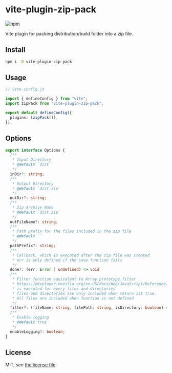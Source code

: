 # vite-plugin-zip-pack
[![npm](https://img.shields.io/npm/v/vite-plugin-zip-pack)](https://www.npmjs.com/package/vite-plugin-zip-pack)

Vite plugin for packing distribution/build folder into a zip file.

## Install

```bash
npm i -D vite-plugin-zip-pack
```

## Usage

```ts
// vite.config.js

import { defineConfig } from "vite";
import zipPack from "vite-plugin-zip-pack";

export default defineConfig({
  plugins: [zipPack()],
});
```

## Options

```ts
export interface Options {
  /**
   * Input Directory
   * @default `dist`
   */
  inDir?: string;
  /**
   * Output Directory
   * @default `dist-zip`
   */
  outDir?: string;
  /**
   * Zip Archive Name
   * @default `dist.zip`
   */
  outFileName?: string;
  /**
   * Path prefix for the files included in the zip file
   * @default ``
   */
  pathPrefix?: string;
  /**
   * Callback, which is executed after the zip file was created
   * err is only defined if the save function fails
   */
  done?: (err: Error | undefined) => void
  /**
   * Filter function equivalent to Array.prototype.filter 
   * https://developer.mozilla.org/en-US/docs/Web/JavaScript/Reference/Global_Objects/Array/filter
   * is executed for every files and directories
   * files and directories are only included when return ist true.
   * All files are included when function is not defined
   */
  filter?: (fileName: string, filePath: string, isDirectory: boolean) => Boolean
  /**
   * Enable logging
   * @default true
   */
  enableLogging?: boolean;
}
```
## License

MIT, see [the license file](./LICENSE)
